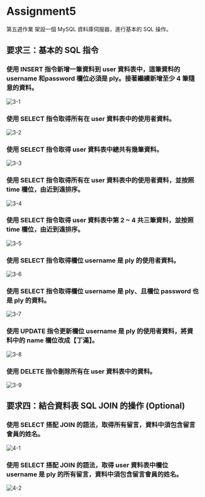 # Assignment5
第五週作業
架設一個 MySQL 資料庫伺服器，進行基本的 SQL 操作。

## 要求三：基本的 SQL 指令

### 使用 INSERT 指令新增一筆資料到 user 資料表中，這筆資料的 username 和password 欄位必須是 ply。接著繼續新增至少 4 筆隨意的資料。
![3-1](https://luke-shih.github.io/Assignment5/ans/3-1.jpg)

### 使用 SELECT 指令取得所有在 user 資料表中的使用者資料。
![3-2](https://luke-shih.github.io/Assignment5/ans/3-2.jpg)

### 使用 SELECT 指令取得 user 資料表中總共有幾筆資料。
![3-3](https://luke-shih.github.io/Assignment5/ans/3-3.jpg)

### 使用 SELECT 指令取得所有在 user 資料表中的使用者資料，並按照 time 欄位，由近到遠排序。
![3-4](https://luke-shih.github.io/Assignment5/ans/3-4.jpg)

### 使用 SELECT 指令取得 user 資料表中第 2 ~ 4 共三筆資料，並按照 time 欄位，由近到遠排序。
![3-5](https://luke-shih.github.io/Assignment5/ans/3-5.jpg)

### 使用 SELECT 指令取得欄位 username 是 ply 的使用者資料。
![3-6](https://luke-shih.github.io/Assignment5/ans/3-6.jpg)

### 使用 SELECT 指令取得欄位 username 是 ply、且欄位 password 也是 ply 的資料。
![3-7](https://luke-shih.github.io/Assignment5/ans/3-7.jpg)

### 使用 UPDATE 指令更新欄位 username 是 ply 的使用者資料，將資料中的 name 欄位改成【丁滿】。
![3-8](https://luke-shih.github.io/Assignment5/ans/3-8.jpg)

### 使用 DELETE 指令刪除所有在 user 資料表中的資料。
![3-9](https://luke-shih.github.io/Assignment5/ans/3-9.jpg)

## 要求四：結合資料表 SQL JOIN 的操作 (Optional)
### 使用 SELECT 搭配 JOIN 的語法，取得所有留言，資料中須包含留言會員的姓名。
![4-1](https://luke-shih.github.io/Assignment5/ans/4-1.jpg)

### 使用 SELECT 搭配 JOIN 的語法，取得 user 資料表中欄位 username 是 ply 的所有留言，資料中須包含留言會員的姓名。
![4-2](https://luke-shih.github.io/Assignment5/ans/4-2.jpg)

